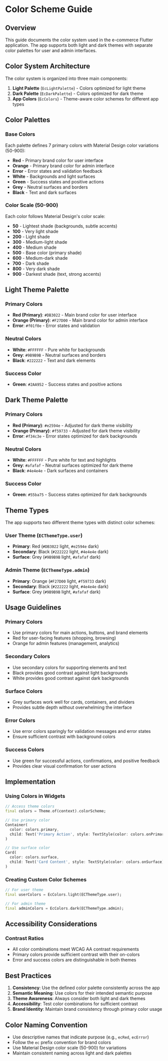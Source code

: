 # Color Scheme Guide

## Overview

This guide documents the color system used in the e-commerce Flutter application. The app supports both light and dark themes with separate color palettes for user and admin interfaces.

## Color System Architecture

The color system is organized into three main components:

1. **Light Palette** (`EcLightPalette`) - Colors optimized for light theme
2. **Dark Palette** (`EcDarkPalette`) - Colors optimized for dark theme  
3. **App Colors** (`EcColors`) - Theme-aware color schemes for different app types

## Color Palettes

### Base Colors

Each palette defines 7 primary colors with Material Design color variations (50-900):

- **Red** - Primary brand color for user interface
- **Orange** - Primary brand color for admin interface
- **Error** - Error states and validation feedback
- **White** - Backgrounds and light surfaces
- **Green** - Success states and positive actions
- **Grey** - Neutral surfaces and borders
- **Black** - Text and dark surfaces

### Color Scale (50-900)

Each color follows Material Design's color scale:

- **50** - Lightest shade (backgrounds, subtle accents)
- **100** - Very light shade
- **200** - Light shade
- **300** - Medium-light shade
- **400** - Medium shade
- **500** - Base color (primary shade)
- **600** - Medium-dark shade
- **700** - Dark shade
- **800** - Very dark shade
- **900** - Darkest shade (text, strong accents)

## Light Theme Palette

### Primary Colors
- **Red (Primary)**: `#DB3022` - Main brand color for user interface
- **Orange (Primary)**: `#F27D00` - Main brand color for admin interface
- **Error**: `#f01f0e` - Error states and validation

### Neutral Colors
- **White**: `#FFFFFF` - Pure white for backgrounds
- **Grey**: `#9B9B9B` - Neutral surfaces and borders
- **Black**: `#222222` - Text and dark elements

### Success Color
- **Green**: `#2AA952` - Success states and positive actions

## Dark Theme Palette

### Primary Colors
- **Red (Primary)**: `#e2594e` - Adjusted for dark theme visibility
- **Orange (Primary)**: `#f59733` - Adjusted for dark theme visibility
- **Error**: `#f34c3e` - Error states optimized for dark backgrounds

### Neutral Colors
- **White**: `#FFFFFF` - Pure white for text and highlights
- **Grey**: `#afafaf` - Neutral surfaces optimized for dark theme
- **Black**: `#4e4e4e` - Dark surfaces and containers

### Success Color
- **Green**: `#55ba75` - Success states optimized for dark backgrounds

## Theme Types

The app supports two different theme types with distinct color schemes:

### User Theme (`ECThemeType.user`)
- **Primary**: Red (`#DB3022` light, `#e2594e` dark)
- **Secondary**: Black (`#222222` light, `#4e4e4e` dark)
- **Surface**: Grey (`#9B9B9B` light, `#afafaf` dark)

### Admin Theme (`ECThemeType.admin`)
- **Primary**: Orange (`#F27D00` light, `#f59733` dark)
- **Secondary**: Black (`#222222` light, `#4e4e4e` dark)
- **Surface**: Grey (`#9B9B9B` light, `#afafaf` dark)

## Usage Guidelines

### Primary Colors
- Use primary colors for main actions, buttons, and brand elements
- Red for user-facing features (shopping, browsing)
- Orange for admin features (management, analytics)

### Secondary Colors
- Use secondary colors for supporting elements and text
- Black provides good contrast against light backgrounds
- White provides good contrast against dark backgrounds

### Surface Colors
- Grey surfaces work well for cards, containers, and dividers
- Provides subtle depth without overwhelming the interface

### Error Colors
- Use error colors sparingly for validation messages and error states
- Ensure sufficient contrast with background colors

### Success Colors
- Use green for successful actions, confirmations, and positive feedback
- Provides clear visual confirmation for user actions

## Implementation

### Using Colors in Widgets

```dart
// Access theme colors
final colors = Theme.of(context).colorScheme;

// Use primary color
Container(
  color: colors.primary,
  child: Text('Primary Action', style: TextStyle(color: colors.onPrimary)),
)

// Use surface color
Card(
  color: colors.surface,
  child: Text('Card Content', style: TextStyle(color: colors.onSurface)),
)
```

### Creating Custom Color Schemes

```dart
// For user theme
final userColors = EcColors.light(ECThemeType.user);

// For admin theme  
final adminColors = EcColors.dark(ECThemeType.admin);
```

## Accessibility Considerations

### Contrast Ratios
- All color combinations meet WCAG AA contrast requirements
- Primary colors provide sufficient contrast with their on-colors
- Error and success colors are distinguishable in both themes


## Best Practices

1. **Consistency**: Use the defined color palette consistently across the app
2. **Semantic Meaning**: Use colors for their intended semantic purpose
3. **Theme Awareness**: Always consider both light and dark themes
4. **Accessibility**: Test color combinations for sufficient contrast
5. **Brand Identity**: Maintain brand consistency through primary color usage

## Color Naming Convention

- Use descriptive names that indicate purpose (e.g., `ecRed`, `ecError`)
- Follow the `ec` prefix convention for brand colors
- Use Material Design color scale (50-900) for variations
- Maintain consistent naming across light and dark palettes